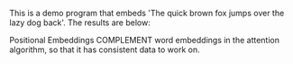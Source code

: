 This is a demo program that embeds 'The quick brown fox jumps over the lazy dog back'. The results are below:

Positional Embeddings COMPLEMENT word embeddings in the attention algorithm, so that it has consistent data to work on.


